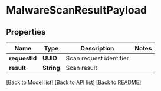 # MalwareScanResultPayload

## Properties
Name | Type | Description | Notes
------------ | ------------- | ------------- | -------------
**requestId** | **UUID** | Scan request identifier | 
**result** | **String** | Scan result | 

[[Back to Model list]](../README.md#documentation-for-models) [[Back to API list]](../README.md#documentation-for-api-endpoints) [[Back to README]](../README.md)


